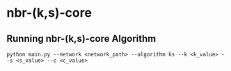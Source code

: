 # nbr-(k,s)-core

## Running nbr-(k,s)-core Algorithm
```
python main.py --network <network_path> --algorithm ks --k <k_value> --s <s_value> --c <c_value>
```
